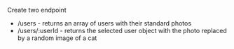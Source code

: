 Create two endpoint 
- /users - returns an array of users with their standard photos 
- /users/:userId - returns the selected user object with the photo replaced by a random image of a cat